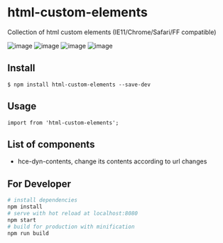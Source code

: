 # html-custom-elements

Collection of html custom elements (IE11/Chrome/Safari/FF compatible)

![image](https://user-images.githubusercontent.com/1437734/46240499-8fbebf00-c376-11e8-9c59-04f7a6b3469d.png) ![image](https://user-images.githubusercontent.com/1437734/46240506-a8c77000-c376-11e8-9e89-a410ce0563ff.png) ![image](https://user-images.githubusercontent.com/1437734/46240509-b54bc880-c376-11e8-98ea-52a708780d2f.png) ![image](https://user-images.githubusercontent.com/1437734/46240513-bf6dc700-c376-11e8-9f9d-2c70a7b22aa7.png)

## Install
```
$ npm install html-custom-elements --save-dev
```

## Usage
```
import from 'html-custom-elements';
```

## List of components
* hce-dyn-contents, change its contents according to url changes

## For Developer

``` bash
# install dependencies
npm install
# serve with hot reload at localhost:8080
npm start
# build for production with minification
npm run build
```
